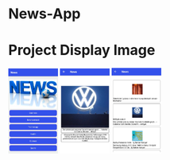# News-App

# Project Display Image

<p>
  
<a href="https://github.com/MehmetEminPolat/News-App/blob/master/png1.jpg" target="_blank">
<img src="https://github.com/MehmetEminPolat/News-App/blob/master/png1.jpg" width="100" style="max-width:100%;"></a>
  


<a href="https://github.com/MehmetEminPolat/News-App/blob/master/PNG.jpg" target="_blank">
<img src="https://github.com/MehmetEminPolat/News-App/blob/master/PNG.jpg" width="100" style="max-width:100%;"></a>
  

  
<a href="https://github.com/MehmetEminPolat/News-App/blob/master/png2.jpg" target="_blank">
<img src="https://github.com/MehmetEminPolat/News-App/blob/master/png2.jpg" width="100" style="max-width:100%;"></a>
  
</p>  

